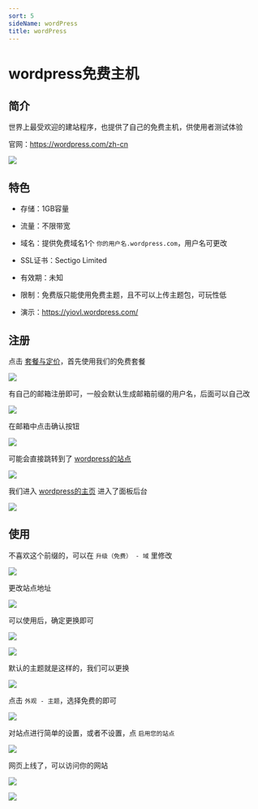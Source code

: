 ```yaml
---
sort: 5
sideName: wordPress
title: wordPress
---
```


# wordpress免费主机





## 简介

世界上最受欢迎的建站程序，也提供了自己的免费主机，供使用者测试体验

官网：https://wordpress.com/zh-cn

![](/websiteRelated/base/server/wordpress/wordpress-01.png)


## 特色

* 存储：1GB容量

* 流量：不限带宽

* 域名：提供免费域名1个 `你的用户名.wordpress.com`，用户名可更改

* SSL证书：Sectigo Limited

* 有效期：未知

* 限制：免费版只能使用免费主题，且不可以上传主题包，可玩性低

* 演示：https://yiovl.wordpress.com/



## 注册

点击 [套餐与定价](https://wordpress.com/zh-cn/pricing/)，首先使用我们的免费套餐

![](/websiteRelated/base/server/wordpress/wordpress-02.png)


有自己的邮箱注册即可，一般会默认生成邮箱前缀的用户名，后面可以自己改

![](/websiteRelated/base/server/wordpress/wordpress-03.png)

在邮箱中点击确认按钮

![](/websiteRelated/base/server/wordpress/wordpress-04.png)

可能会直接跳转到了 [wordpress的站点](https://wordpress.com/sites)

![](/websiteRelated/base/server/wordpress/wordpress-05.png)

我们进入 [wordpress的主页](https://wordpress.com/home/) 进入了面板后台

![](/websiteRelated/base/server/wordpress/wordpress-06.png)


## 使用

不喜欢这个前缀的，可以在 `升级（免费） - 域` 里修改

![](/websiteRelated/base/server/wordpress/wordpress-07.png)

更改站点地址

![](/websiteRelated/base/server/wordpress/wordpress-08.png)

可以使用后，确定更换即可

![](/websiteRelated/base/server/wordpress/wordpress-09.png)

![](/websiteRelated/base/server/wordpress/wordpress-10.png)

默认的主题就是这样的，我们可以更换

![](/websiteRelated/base/server/wordpress/wordpress-11.png)

点击 `外观 - 主题`，选择免费的即可

![](/websiteRelated/base/server/wordpress/wordpress-12.png)

对站点进行简单的设置，或者不设置，点 `启用您的站点`

![](/websiteRelated/base/server/wordpress/wordpress-13.png)

网页上线了，可以访问你的网站

![](/websiteRelated/base/server/wordpress/wordpress-14.png)

![](/websiteRelated/base/server/wordpress/wordpress-15.png)


